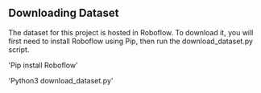 ## Downloading Dataset

The dataset for this project is hosted in Roboflow. To download it, you will first need to install Roboflow using Pip, then run the download_dataset.py script.

'Pip install Roboflow'

'Python3 download_dataset.py'
